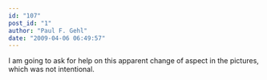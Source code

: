 ```yaml
---
id: "107"
post_id: "1"
author: "Paul F. Gehl"
date: "2009-04-06 06:49:57"
---
```

I am going to ask for help on this apparent change of aspect in the pictures, which was not intentional.
